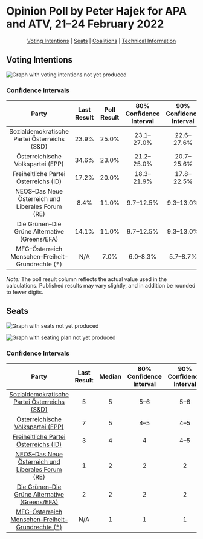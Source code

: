 # Opinion Poll by Peter Hajek for APA and ATV, 21–24 February 2022

<p align="center"><a href="#voting-intentions">Voting Intentions</a> | <a href="#seats">Seats</a> | <a href="#coalitions">Coalitions</a> | <a href="#technical-information">Technical Information</a></p>

## Voting Intentions

![Graph with voting intentions not yet produced](2022-02-24-PeterHajek.png "Voting Intentions")

### Confidence Intervals

| Party | Last Result | Poll Result | 80% Confidence Interval | 90% Confidence Interval | 95% Confidence Interval | 99% Confidence Interval |
|:-----:|:-----------:|:-----------:|:-----------------------:|:-----------------------:|:-----------------------:|:-----------------------:|
| Sozialdemokratische Partei Österreichs (S&D) | 23.9% | 25.0% | 23.1–27.0% |22.6–27.6% |22.1–28.1% |21.2–29.1% |
| Österreichische Volkspartei (EPP) | 34.6% | 23.0% | 21.2–25.0% |20.7–25.6% |20.2–26.0% |19.4–27.0% |
| Freiheitliche Partei Österreichs (ID) | 17.2% | 20.0% | 18.3–21.9% |17.8–22.5% |17.4–22.9% |16.6–23.9% |
| NEOS–Das Neue Österreich und Liberales Forum (RE) | 8.4% | 11.0% | 9.7–12.5% |9.3–13.0% |9.0–13.4% |8.4–14.1% |
| Die Grünen–Die Grüne Alternative (Greens/EFA) | 14.1% | 11.0% | 9.7–12.5% |9.3–13.0% |9.0–13.4% |8.4–14.1% |
| MFG–Österreich Menschen–Freiheit–Grundrechte (*) | N/A | 7.0% | 6.0–8.3% |5.7–8.7% |5.4–9.0% |5.0–9.6% |

*Note:* The poll result column reflects the actual value used in the calculations. Published results may vary slightly, and in addition be rounded to fewer digits.

## Seats

![Graph with seats not yet produced](2022-02-24-PeterHajek-seats.png "Seats")

![Graph with seating plan not yet produced](2022-02-24-PeterHajek-seating-plan.png "Seating Plan")

### Confidence Intervals

| Party | Last Result | Median | 80% Confidence Interval | 90% Confidence Interval | 95% Confidence Interval | 99% Confidence Interval |
|:-----:|:-----------:|:------:|:-----------------------:|:-----------------------:|:-----------------------:|:-----------------------:|
| <a href="#sozialdemokratische-partei-österreichs-(s&d)">Sozialdemokratische Partei Österreichs (S&D)</a> | 5 | 5 | 5–6 |5–6 |4–6 |4–6 |
| <a href="#österreichische-volkspartei-(epp)">Österreichische Volkspartei (EPP)</a> | 7 | 5 | 4–5 |4–5 |4–5 |4–6 |
| <a href="#freiheitliche-partei-österreichs-(id)">Freiheitliche Partei Österreichs (ID)</a> | 3 | 4 | 4 |4–5 |3–5 |3–5 |
| <a href="#neos–das-neue-österreich-und-liberales-forum-(re)">NEOS–Das Neue Österreich und Liberales Forum (RE)</a> | 1 | 2 | 2 |2 |2–3 |1–3 |
| <a href="#die-grünen–die-grüne-alternative-(greens/efa)">Die Grünen–Die Grüne Alternative (Greens/EFA)</a> | 2 | 2 | 2 |2 |2–3 |1–3 |
| <a href="#mfg–österreich-menschen–freiheit–grundrechte-(*)">MFG–Österreich Menschen–Freiheit–Grundrechte (*)</a> | N/A | 1 | 1 |1 |1–2 |1–2 |

